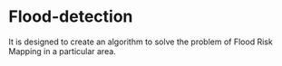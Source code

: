 # Flood-detection
It is designed to create an algorithm to solve the problem of Flood Risk Mapping in a particular area.
